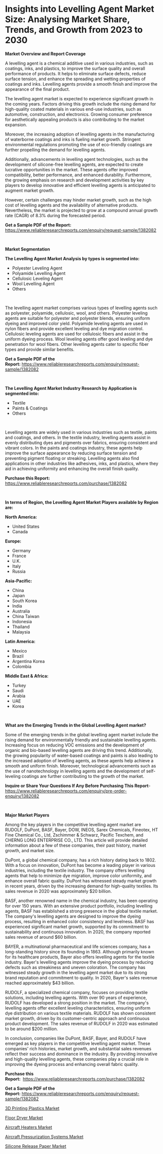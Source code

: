 <p><h1>Insights into Levelling Agent Market Size: Analysing Market Share, Trends, and Growth from 2023 to 2030</h1></p><p><strong>Market Overview and Report Coverage</strong></p>
<p><p>A levelling agent is a chemical additive used in various industries, such as coatings, inks, and plastics, to improve the surface quality and overall performance of products. It helps to eliminate surface defects, reduce surface tension, and enhance the spreading and wetting properties of coatings and inks. Levelling agents provide a smooth finish and improve the appearance of the final product.</p><p>The levelling agent market is expected to experience significant growth in the coming years. Factors driving this growth include the rising demand for high-quality coated materials in various end-use industries, such as automotive, construction, and electronics. Growing consumer preference for aesthetically appealing products is also contributing to the market expansion.</p><p>Moreover, the increasing adoption of levelling agents in the manufacturing of waterborne coatings and inks is fueling market growth. Stringent environmental regulations promoting the use of eco-friendly coatings are further propelling the demand for levelling agents.</p><p>Additionally, advancements in levelling agent technologies, such as the development of silicone-free levelling agents, are expected to create lucrative opportunities in the market. These agents offer improved compatibility, better performance, and enhanced durability. Furthermore, the growing emphasis on research and development activities by key players to develop innovative and efficient levelling agents is anticipated to augment market growth.</p><p>However, certain challenges may hinder market growth, such as the high cost of levelling agents and the availability of alternative products. Nevertheless, the market is projected to grow at a compound annual growth rate (CAGR) of 8.3% during the forecasted period.</p></p>
<p><strong>Get a Sample PDF of the Report:</strong> <a href="https://www.reliableresearchreports.com/enquiry/request-sample/1382082">https://www.reliableresearchreports.com/enquiry/request-sample/1382082</a></p>
<p>&nbsp;</p>
<p><strong>Market Segmentation</strong></p>
<p><strong>The Levelling Agent Market Analysis by types is segmented into:</strong></p>
<p><ul><li>Polyester Leveling Agent</li><li>Polyamide Levelling Agent</li><li>Cellulosic Leveling Agent</li><li>Wool Levelling Agent</li><li>Others</li></ul></p>
<p>&nbsp;</p>
<p><p>The levelling agent market comprises various types of levelling agents such as polyester, polyamide, cellulosic, wool, and others. Polyester leveling agents are suitable for polyester and polyester blends, ensuring uniform dyeing and improved color yield. Polyamide leveling agents are used in nylon fibers and provide excellent leveling and dye migration control. Cellulosic leveling agents are used for cellulosic fibers and assist in the uniform dyeing process. Wool leveling agents offer good leveling and dye penetration for wool fibers. Other levelling agents cater to specific fiber types and provide similar benefits.</p></p>
<p><strong>Get a Sample PDF of the Report:</strong>&nbsp;<a href="https://www.reliableresearchreports.com/enquiry/request-sample/1382082">https://www.reliableresearchreports.com/enquiry/request-sample/1382082</a></p>
<p>&nbsp;</p>
<p><strong>The Levelling Agent Market Industry Research by Application is segmented into:</strong></p>
<p><ul><li>Textile</li><li>Paints & Coatings</li><li>Others</li></ul></p>
<p>&nbsp;</p>
<p><p>Levelling agents are widely used in various industries such as textile, paints and coatings, and others. In the textile industry, levelling agents assist in evenly distributing dyes and pigments over fabrics, ensuring consistent and vibrant colors. In the paints and coatings industry, these agents help improve the surface appearance by reducing surface tension and preventing pigment floating or streaking. Levelling agents also find applications in other industries like adhesives, inks, and plastics, where they aid in achieving uniformity and enhancing the overall finish quality.</p></p>
<p><strong>Purchase this Report:</strong>&nbsp; <a href="https://www.reliableresearchreports.com/purchase/1382082">https://www.reliableresearchreports.com/purchase/1382082</a></p>
<p>&nbsp;</p>
<p><strong>In terms of Region, the Levelling Agent Market Players available by Region are:</strong></p>
<p>
    <p> <strong> North America: </strong>
        <ul>
            <li>United States</li>
            <li>Canada</li>
        </ul>
        </p> 
    <p> <strong> Europe: </strong>
        <ul>
            <li>Germany</li>
            <li>France</li>
            <li>U.K.</li>
            <li>Italy</li>
            <li>Russia</li>
        </ul>
        </p> 
    <p> <strong> Asia-Pacific: </strong>
        <ul>
            <li>China</li>
            <li>Japan</li>
            <li>South Korea</li>
            <li>India</li>
            <li>Australia</li>
            <li>China Taiwan</li>
            <li>Indonesia</li>
            <li>Thailand</li>
            <li>Malaysia</li>
        </ul>
        </p> 
    <p> <strong> Latin America: </strong>
        <ul>
            <li>Mexico</li>
            <li>Brazil</li>
            <li>Argentina Korea</li>
            <li>Colombia</li>
        </ul>
        </p> 
    <p> <strong> Middle East & Africa: </strong>
        <ul>
            <li>Turkey</li>
            <li>Saudi</li>
            <li>Arabia</li>
            <li>UAE</li>
            <li>Korea</li>
        </ul>
    </p>
    </p>
<p>&nbsp;</p>
<p><strong>What are the Emerging Trends in the Global Levelling Agent market?</strong></p>
<p><p>Some of the emerging trends in the global levelling agent market include the rising demand for environmentally friendly and sustainable levelling agents. Increasing focus on reducing VOC emissions and the development of organic and bio-based levelling agents are driving this trend. Additionally, the growing popularity of water-based coatings and paints is also leading to the increased adoption of levelling agents, as these agents help achieve a smooth and uniform finish. Moreover, technological advancements such as the use of nanotechnology in levelling agents and the development of self-leveling coatings are further contributing to the growth of the market.</p></p>
<p><strong>Inquire or Share Your Questions If Any Before Purchasing This Report</strong>- <a href="https://www.reliableresearchreports.com/enquiry/pre-order-enquiry/1382082">https://www.reliableresearchreports.com/enquiry/pre-order-enquiry/1382082</a></p>
<p>&nbsp;</p>
<p><strong>Major Market Players</strong></p>
<p><p>Among the key players in the competitive levelling agent market are RUDOLF, DuPont, BASF, Bayer, DOW, INEOS, Sarex Chemicals, Fineotex, HT Fine Chemical Co., Ltd, Zschimmer & Schwarz, Pacific Texchem, and CHERNG LONG ENTERPRISE CO., LTD. This article will provide detailed information about a few of these companies, their past history, market growth, and market size.</p><p>DuPont, a global chemical company, has a rich history dating back to 1802. With a focus on innovation, DuPont has become a leading player in various industries, including the textile industry. The company offers levelling agents that help to minimize dye migration, improve color uniformity, and enhance overall fabric quality. DuPont has witnessed steady market growth in recent years, driven by the increasing demand for high-quality textiles. Its sales revenue in 2020 was approximately $20 billion.</p><p>BASF, another renowned name in the chemical industry, has been operating for over 150 years. With an extensive product portfolio, including levelling agents, BASF has established a strong presence in the global textile market. The company's levelling agents are designed to improve the dyeing process, resulting in enhanced color consistency and levelness. BASF has experienced significant market growth, supported by its commitment to sustainability and continuous innovation. In 2020, the company reported sales revenue of around $60 billion.</p><p>BAYER, a multinational pharmaceutical and life sciences company, has a long-standing history since its founding in 1863. Although primarily known for its healthcare products, Bayer also offers levelling agents for the textile industry. Bayer's levelling agents improve the dyeing process by reducing defects such as streakiness and uneven coloration. The company has witnessed steady growth in the levelling agent market due to its strong brand reputation and commitment to quality. In 2020, Bayer's sales revenue reached approximately $43 billion.</p><p>RUDOLF, a specialized chemical company, focuses on providing textile solutions, including levelling agents. With over 90 years of experience, RUDOLF has developed a strong position in the market. The company's levelling agents offer excellent leveling characteristics, ensuring uniform dye distribution on various textile materials. RUDOLF has shown consistent market growth, driven by its customer-centric approach and continuous product development. The sales revenue of RUDOLF in 2020 was estimated to be around $200 million.</p><p>In conclusion, companies like DuPont, BASF, Bayer, and RUDOLF have emerged as key players in the competitive levelling agent market. These companies' rich histories, market growth, and substantial sales revenues reflect their success and dominance in the industry. By providing innovative and high-quality levelling agents, these companies play a crucial role in improving the dyeing process and enhancing overall fabric quality.</p></p>
<p><strong>Purchase this Report:</strong>&nbsp;&nbsp;<a href="https://www.reliableresearchreports.com/purchase/1382082">https://www.reliableresearchreports.com/purchase/1382082</a></p>
<p></p>
<p><strong>Get a Sample PDF of the Report:</strong>&nbsp;<a href="https://www.reliableresearchreports.com/enquiry/request-sample/1382082">https://www.reliableresearchreports.com/enquiry/request-sample/1382082</a></p>
<p><p><a href="https://github.com/ChiragRp1/Market-Research-Report-List-1/blob/main/3d-printing-plastics-market.md">3D Printing Plastics Market</a></p><p><a href="https://medium.com/@soloncarter2662/floor-dryer-market-comprehensive-assessment-by-type-application-and-geography-07a3bd8dc8d1">Floor Dryer Market</a></p><p><a href="https://medium.com/@ransomjohns101/aircraft-heaters-market-size-and-market-trends-complete-industry-overview-2023-to-2030-7846935a406c">Aircraft Heaters Market</a></p><p><a href="https://medium.com/@eltaroberts2662/aircraft-pressurization-systems-market-insight-market-trends-growth-forecasted-from-2023-to-2030-4b4f8d8adda4">Aircraft Pressurization Systems Market</a></p><p><a href="https://github.com/BryceTownsendr/Market-Research-Report-List-2/blob/main/silicone-release-paper-market.md">Silicone Release Paper Market</a></p></p>
